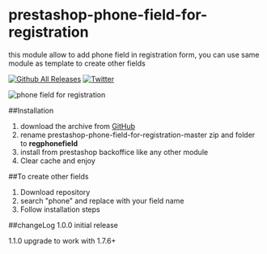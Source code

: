 # prestashop-phone-field-for-registration
this module allow to add phone field in registration form, you can use same module as template to create other fields


[![Github All Releases](https://img.shields.io/github/downloads/taoufiqaitali/prestashop-phone-field-for-registration/total.svg)]()
[![Twitter](https://img.shields.io/twitter/url?style=social)](https://twitter.com/intent/tweet?text=Wow:&url=https%3A%2F%2Fgithub.com%2Ftaoufiqaitali%2Fprestashop-phone-field-for-registration)

![phone field for registration](docs/screenshot1.png)

##Installation
1. download the archive from [GitHub](https://github.com/taoufiqaitali/prestashop-phone-field-for-registration/archive/master.zip)
2. rename prestashop-phone-field-for-registration-master zip and folder to **regphonefield**
3. install from prestashop backoffice like any other module
4. Clear cache and enjoy

##To create other fields
1. Download repository 
2. search "phone" and replace with your field name
3. Follow installation steps

##changeLog
1.0.0 initial release

1.1.0 upgrade to work with 1.7.6+

